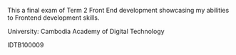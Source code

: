   This a final exam of Term 2 Front End development showcasing my abilities to Frontend development skills.

  University: Cambodia Academy of Digital Technology
  
  IDTB100009
